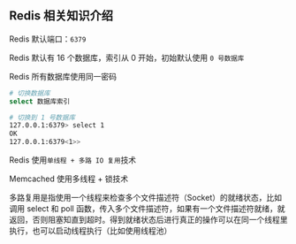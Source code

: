 ## Redis 相关知识介绍

Redis 默认端口：`6379`



Redis 默认有 16 个数据库，索引从 0 开始，初始默认使用 `0 号数据库`

Redis 所有数据库使用同一密码

```bash
# 切换数据库
select 数据库索引

# 切换到 1 号数据库
127.0.0.1:6379> select 1
OK
127.0.0.1:6379<1>> 
```



Redis 使用`单线程 + 多路 IO 复用`技术

Memcached 使用多线程 + 锁技术

多路复用是指使用一个线程来检查多个文件描述符（Socket）的就绪状态，比如调用 select 和 poll 函数，传入多个文件描述符，如果有一个文件描述符就绪，就返回，否则阻塞知直到超时。得到就绪状态后进行真正的操作可以在同一个线程里执行，也可以启动线程执行（比如使用线程池）




















